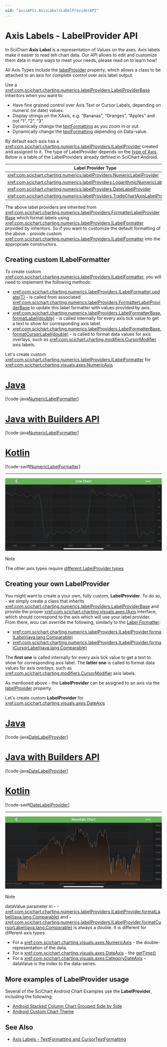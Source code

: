 ```yaml
---
uid: "axisAPIs.AxisLabelsLabelProviderAPI"
---
```


# Axis Labels - LabelProvider API
In SciChart **Axis Label** is a representation of Values on the axes. Axis labels make it easier to read teh chart data. Our API allows to edit and customize them data in many ways to meet your needs, please read on to learn how!

All Axis Types include the [labelProvider](xref:com.scichart.charting.visuals.axes.IAxisCore.setLabelProvider(com.scichart.charting.numerics.labelProviders.ILabelProvider)) property, which allows a class to be attached to an axis for complete control over axis label output.

Use a <xref:com.scichart.charting.numerics.labelProviders.LabelProviderBase> inheritors when you want to:

- Have fine grained control over Axis Text or Cursor Labels, depending on numeric (or date) values.
- Display strings on the XAxis, e.g. “Bananas”, “Oranges”, “Apples” and not “1”, “2”, “3”.
- Dynamically change the [textFormatting](xref:com.scichart.charting.visuals.axes.IAxisCore.setTextFormatting(java.lang.String)) as you zoom in or out.
- Dynamically change the [textFormatting](xref:com.scichart.charting.visuals.axes.IAxisCore.setTextFormatting(java.lang.String)) depending on Data-value.

By default each axis has a <xref:com.scichart.charting.numerics.labelProviders.ILabelProvider> created and assigned to it. The type of LabelProvider depends on the [type of Axis](xref:axis.AxisAPIs). Below is a table of the LabelProviders already defined in SciChart Android.

| **Label Provider Type**              | **Provide labels For**      |
| ------------------------------------ | --------------------------- | 
| <xref:com.scichart.charting.numerics.labelProviders.NumericLabelProvider>            | <xref:com.scichart.charting.visuals.axes.NumericAxis>             |
| <xref:com.scichart.charting.numerics.labelProviders.LogarithmicNumericLabelProvider> | <xref:com.scichart.charting.visuals.axes.LogarithmicNumericAxis>  |
| <xref:com.scichart.charting.numerics.labelProviders.DateLabelProvider>               | <xref:com.scichart.charting.visuals.axes.DateAxis>                |
| <xref:com.scichart.charting.numerics.labelProviders.TradeChartAxisLabelProvider>     | <xref:com.scichart.charting.visuals.axes.CategoryDateAxis>        |

The above label providers are inherited from <xref:com.scichart.charting.numerics.labelProviders.FormatterLabelProviderBase> which format labels using <xref:com.scichart.charting.numerics.labelProviders.ILabelFormatter> provided by inheritors. So if you want to customize the default formatting of the above - provide custom <xref:com.scichart.charting.numerics.labelProviders.ILabelFormatter> into the appropriate constructors.

## Creating custom ILabelFormatter
To create custom <xref:com.scichart.charting.numerics.labelProviders.ILabelFormatter>, you will need to implement the following methods:
- <xref:com.scichart.charting.numerics.labelProviders.ILabelFormatter.update(T)> - is called from associated <xref:com.scichart.charting.numerics.labelProviders.FormatterLabelProviderBase> to update this label formatter with values provided by axis.
- <xref:com.scichart.charting.numerics.labelProviders.LabelFormatterBase.formatLabel(double)> - is called internally for every axis tick value to get a text to show for corresponding axis label.
- <xref:com.scichart.charting.numerics.labelProviders.LabelFormatterBase.formatCursorLabel(double)> - is called to format data values for axis overlays, such as <xref:com.scichart.charting.modifiers.CursorModifier> axis labels.

Let's create custom <xref:com.scichart.charting.numerics.labelProviders.ILabelFormatter> for <xref:com.scichart.charting.visuals.axes.NumericAxis>

# [Java](#tab/java)
[!code-java[NumericLabelFormatter](../../../samples/sandbox/app/src/main/java/com/scichart/docsandbox/examples/java/axisAPIs/AxisLabelsLabelProviderAPI.java#NumericLabelFormatter)]
# [Java with Builders API](#tab/javaBuilder)
[!code-java[NumericLabelFormatter](../../../samples/sandbox/app/src/main/java/com/scichart/docsandbox/examples/javaBuilder/axisAPIs/AxisLabelsLabelProviderAPI.java#NumericLabelFormatter)]
# [Kotlin](#tab/kotlin)
[!code-swift[NumericLabelFormatter](../../../samples/sandbox/app/src/main/java/com/scichart/docsandbox/examples/kotlin/axisAPIs/AxisLabelsLabelProviderAPI.kt#NumericLabelFormatter)]
***

![Numeric LabelFormatter](images/label-formatter-numeric.png)

> [!NOTE]
> The other axis types require [different LabelProvider types](#axis-labels---labelprovider-api)

## Creating your own LabelProvider
You might want to create a your own, fully custom, **LabelProvider**.  To do so, - we simply create a class that inherits <xref:com.scichart.charting.numerics.labelProviders.LabelProviderBase> and provide the proper <xref:com.scichart.charting.visuals.axes.IAxis> interface, which should correspond to the axis which will use your label provider. From there, wou can override the following, similarly to the [Label Formatter](#creating-custom-ilabelformatter):
- <xref:com.scichart.charting.numerics.labelProviders.ILabelProvider.formatLabel(java.lang.Comparable)>
- <xref:com.scichart.charting.numerics.labelProviders.ILabelProvider.formatCursorLabel(java.lang.Comparable)>

The **first one** is called internally for every axis tick value to get a text to show for corresponding axis label. The **latter one** is called to format data values for axis overlays, such as <xref:com.scichart.charting.modifiers.CursorModifier> axis labels.

As mentioned above - the **LabelProvider** can be assigned to an axis via the [labelProvider](xref:com.scichart.charting.visuals.axes.IAxisCore.setLabelProvider(com.scichart.charting.numerics.labelProviders.ILabelProvider)) property.

Let's create custom **LabelProvider** for <xref:com.scichart.charting.visuals.axes.DateAxis>

# [Java](#tab/java)
[!code-java[DateLabelProvider](../../../samples/sandbox/app/src/main/java/com/scichart/docsandbox/examples/java/axisAPIs/AxisLabelsLabelProviderAPI.java#DateLabelProvider)]
# [Java with Builders API](#tab/javaBuilder)
[!code-java[DateLabelProvider](../../../samples/sandbox/app/src/main/java/com/scichart/docsandbox/examples/javaBuilder/axisAPIs/AxisLabelsLabelProviderAPI.java#DateLabelProvider)]
# [Kotlin](#tab/kotlin)
[!code-swift[DateLabelProvider](../../../samples/sandbox/app/src/main/java/com/scichart/docsandbox/examples/kotlin/axisAPIs/AxisLabelsLabelProviderAPI.kt#DateLabelProvider)]
***

![Date LabelProvider](images/label-provider-date.png)

> [!NOTE]
> dataValue parameter in - - <xref:com.scichart.charting.numerics.labelProviders.ILabelProvider.formatLabel(java.lang.Comparable)> and - <xref:com.scichart.charting.numerics.labelProviders.ILabelProvider.formatCursorLabel(java.lang.Comparable)> is always a double. It is different for different axis types:
> - For a <xref:com.scichart.charting.visuals.axes.NumericAxis> - the double-representation of the data.
> - For a <xref:com.scichart.charting.visuals.axes.DateAxis> - the [getTime()](https://developer.android.com/reference/java/util/Date#getTime())
> - For a <xref:com.scichart.charting.visuals.axes.CategoryDateAxis> - dataValue is the index to the data-series.

## More examples of LabelProvider usage
Several of the SciChart Android Chart Examples use the **LabelProvider**, including the following:
- [Android Stacked Column Chart Grouped Side by Side](https://www.scichart.com/example/android-chart/android-chart-stacked-column-chart-grouped-side-by-side-example/)
- [Android Custom Chart Theme](https://www.scichart.com/example/android-chart/android-chart-example-create-a-custom-theme/)

## See Also
- [Axis Labels - TextFormatting and CursorTextFormatting](xref:axisAPIs.AxisLabelsTextFormattingAndCursorTextFormatting)
